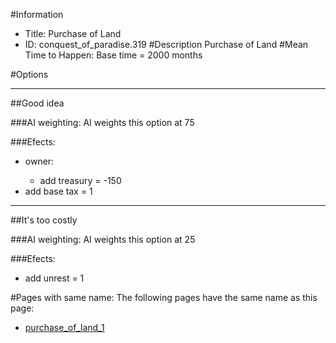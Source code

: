 #Information
 - Title: Purchase of Land
 - ID: conquest_of_paradise.319
#Description
Purchase of Land
#Mean Time to Happen:
Base time = 2000 months

#Options

___
##Good idea

###AI weighting:
AI weights this option at 75


###Efects:<ul><li>owner:</li><ul><li>add treasury = -150</li></ul><li>add base tax = 1</li></ul>

___
##It's too costly

###AI weighting:
AI weights this option at 25


###Efects:<ul><li>add unrest = 1</li></ul>


#Pages with same name:
The following pages have the same name as this page:
 - [purchase_of_land_1](purchase_of_land_1.md)
